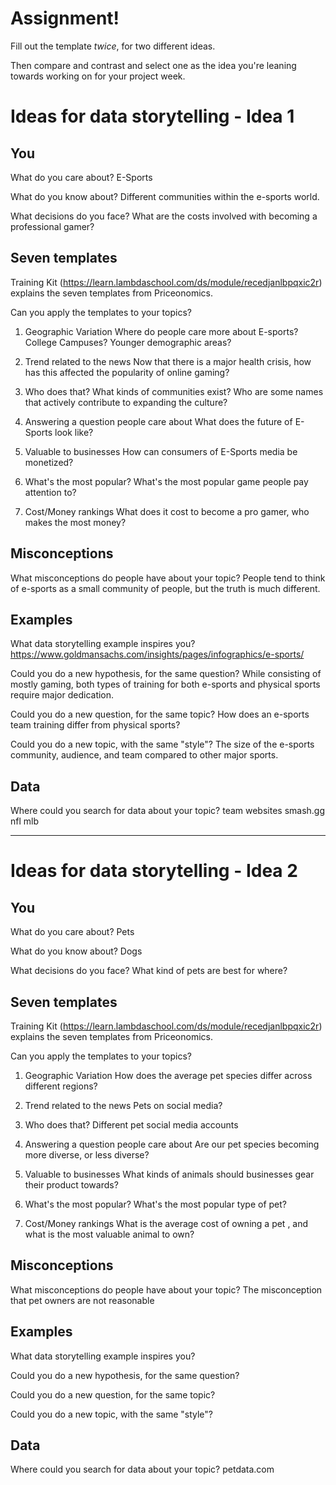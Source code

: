 # Assignment!

Fill out the template *twice*, for two different ideas.

Then compare and contrast and select one as the idea you're leaning towards
working on for your project week.


# Ideas for data storytelling - Idea 1

## You

What do you care about?
E-Sports

What do you know about?
Different communities within the e-sports world.

What decisions do you face?
What are the costs involved with becoming a professional gamer?

## Seven templates

Training Kit (https://learn.lambdaschool.com/ds/module/recedjanlbpqxic2r) explains the seven templates from Priceonomics.

Can you apply the templates to your topics? 

1. Geographic Variation
Where do people care more about E-sports? College Campuses? Younger demographic areas?

2. Trend related to the news
Now that there is a major health crisis, how has this affected the popularity of online gaming?

3. Who does that?
What kinds of communities exist? Who are some names that actively contribute to expanding the culture?

4. Answering a question people care about
What does the future of E-Sports look like?

5. Valuable to businesses
How can consumers of E-Sports media be monetized?

6. What's the most popular?
What's the most popular game people pay attention to?

7. Cost/Money rankings
What does it cost to become a pro gamer, who makes the most money?

## Misconceptions

What misconceptions do people have about your topic?
People tend to think of e-sports as a small community of people, but the truth is much different.

## Examples

What data storytelling example inspires you?
https://www.goldmansachs.com/insights/pages/infographics/e-sports/

Could you do a new hypothesis, for the same question?
While consisting of mostly gaming, both types of training for both e-sports and physical sports require major dedication.

Could you do a new question, for the same topic?
How does an e-sports team training differ from physical sports?

Could you do a new topic, with the same "style"?
The size of the e-sports community, audience, and team compared to other major sports.

## Data

Where could you search for data about your topic?
team websites
smash.gg
nfl
mlb


---

# Ideas for data storytelling - Idea 2

## You

What do you care about?
Pets

What do you know about?
Dogs

What decisions do you face?
What kind of pets are best for where?

## Seven templates

Training Kit (https://learn.lambdaschool.com/ds/module/recedjanlbpqxic2r) explains the seven templates from Priceonomics.

Can you apply the templates to your topics? 

1. Geographic Variation
How does the average pet species differ across different regions?

2. Trend related to the news
Pets on social media?

3. Who does that?
Different pet social media accounts

4. Answering a question people care about
Are our pet species becoming more diverse, or less diverse?

5. Valuable to businesses
What kinds of animals should businesses gear their product towards?

6. What's the most popular?
What's the most popular type of pet?

7. Cost/Money rankings
What is the average cost of owning a pet , and what is the most valuable animal to own?

## Misconceptions

What misconceptions do people have about your topic?
The misconception that pet owners are not reasonable

## Examples

What data storytelling example inspires you?


Could you do a new hypothesis, for the same question?


Could you do a new question, for the same topic?


Could you do a new topic, with the same "style"?


## Data

Where could you search for data about your topic?
petdata.com
